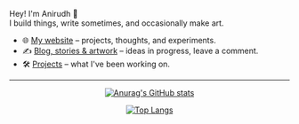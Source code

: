 Hey! I'm Anirudh 👋  
I build things, write sometimes, and occasionally make art.

- 🌐 [My website](https://anirudhkaushik2003.github.io) – projects, thoughts, and experiments.
- ✍️ [Blog, stories & artwork](https://anirudhkaushik2003.github.io/blog/) – ideas in progress, leave a comment.
- 🛠️ [Projects](https://anirudhkaushik2003.github.io/projects/) – what I've been working on.

---

<div align="center">

[![Anurag's GitHub stats](https://github-readme-stats-sigma-five.vercel.app/api?username=anirudhkaushik2003&count_private=true&include_all_commits=true&show_icons=true&theme=tokyonight)](https://github.com/anuraghazra/github-readme-stats)
<br/>

[![Top Langs](https://github-readme-stats-sigma-five.vercel.app/api/top-langs/?username=anirudhkaushik2003&theme=tokyonight&hide=makefile,cmake)](https://github.com/anuraghazra/github-readme-stats)

</div>
